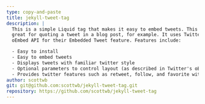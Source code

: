 ```yaml
---
type: copy-and-paste
title: jekyll-tweet-tag
description: |
  This is a simple Liquid tag that makes it easy to embed tweets. This is
  great for quoting a tweet in a blog post, for example. It uses Twitter's
  oEmbed API for their Embedded Tweet feature. Features include:

  - Easy to install
  - Easy to embed tweets
  - Displays tweets with familiar twitter style
  - Optional parameters to control layout (as described in Twitter's oEmbed API)
  - Provides twitter features such as retweet, follow, and favorite without leaving your page
author: scottwb
git: git@github.com:scottwb/jekyll-tweet-tag.git
repository: https://github.com/scottwb/jekyll-tweet-tag
---
```

